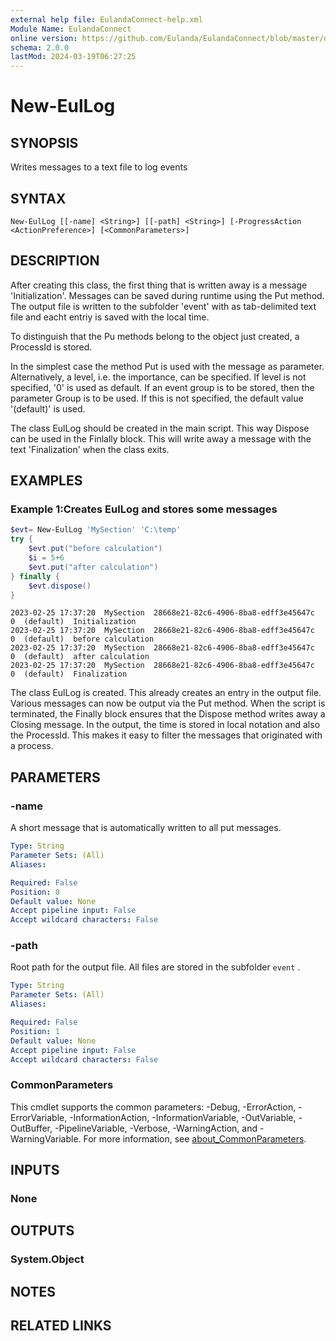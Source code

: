 ```yaml
---
external help file: EulandaConnect-help.xml
Module Name: EulandaConnect
online version: https://github.com/Eulanda/EulandaConnect/blob/master/docs/New-EulLog.md
schema: 2.0.0
lastMod: 2024-03-19T06:27:25
---
```


# New-EulLog

## SYNOPSIS
Writes messages to a text file to log events

## SYNTAX

```
New-EulLog [[-name] <String>] [[-path] <String>] [-ProgressAction <ActionPreference>] [<CommonParameters>]
```

## DESCRIPTION
After creating this class, the first thing that is written away is a message 'Initialization'. Messages can be saved during runtime using the Put method. The output file is written to the subfolder 'event' with as tab-delimited text file and eacht entriy is saved with the local time. 

To distinguish that the Pu methods belong to the object just created, a ProcessId is stored. 

In the simplest case the method Put is used with the message as parameter. Alternatively, a level, i.e. the importance, can be specified. If level is not specified, '0' is used as default. If an event group is to be stored, then the parameter Group is to be used. If this is not specified, the default value '(default)' is used.

The class EulLog should be created in the main script. This way Dispose can be used in the Finlally block. This will write away a message with the text 'Finalization' when the class exits.

## EXAMPLES

### Example 1:Creates EulLog and stores some messages
```powershell
$evt= New-EulLog 'MySection' 'C:\temp'
try {
	$evt.put("before calculation")
	$i = 5+6
	$evt.put("after calculation")
} finally {
	$evt.dispose()
}
```

```
2023-02-25 17:37:20  MySection  28668e21-82c6-4906-8ba8-edff3e45647c  0  (default)  Initialization
2023-02-25 17:37:20  MySection  28668e21-82c6-4906-8ba8-edff3e45647c  0  (default)  before calculation
2023-02-25 17:37:20  MySection  28668e21-82c6-4906-8ba8-edff3e45647c  0  (default)  after calculation 
2023-02-25 17:37:20  MySection  28668e21-82c6-4906-8ba8-edff3e45647c  0  (default)  Finalization
```

The class EulLog is created. This already creates an entry in the output file. Various messages can now be output via the Put method. When the script is terminated, the Finally block ensures that the Dispose method writes away a Closing message. In the output, the time is stored in local notation and also the ProcessId. This makes it easy to filter the messages that originated with a process.

## PARAMETERS

### -name
A short message that is automatically written to all put messages.

```yaml
Type: String
Parameter Sets: (All)
Aliases:

Required: False
Position: 0
Default value: None
Accept pipeline input: False
Accept wildcard characters: False
```

### -path
Root path for the output file. All files are stored in the subfolder `event` .

```yaml
Type: String
Parameter Sets: (All)
Aliases:

Required: False
Position: 1
Default value: None
Accept pipeline input: False
Accept wildcard characters: False
```


### CommonParameters
This cmdlet supports the common parameters: -Debug, -ErrorAction, -ErrorVariable, -InformationAction, -InformationVariable, -OutVariable, -OutBuffer, -PipelineVariable, -Verbose, -WarningAction, and -WarningVariable. For more information, see [about_CommonParameters](http://go.microsoft.com/fwlink/?LinkID=113216).

## INPUTS

### None

## OUTPUTS

### System.Object
## NOTES

## RELATED LINKS


